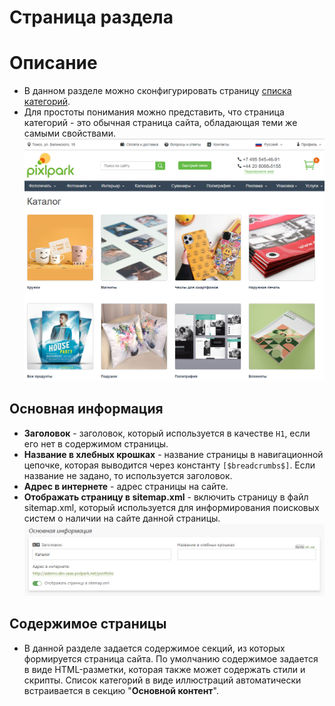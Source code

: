 # Страница раздела
# Описание
* В данном разделе можно сконфигурировать страницу [списка категорий](https://demo.pixlpark.ru/portfolio).  
* Для простоты понимания можно представить, что страница категорий - это обычная страница сайта, обладающая теми же самыми свойствами.
![](../_media/gallery/list.png ':size=70%')

## Основная информация
* __Заголовок__ - заголовок, который используется в качестве `H1`, если его нет в содержимом страницы.
* __Название в хлебных крошках__ - название страницы в навигационной цепочке, которая выводится через константу `[$breadcrumbs$]`. Если название не задано, то используется заголовок.
* __Адрес в интернете__ - адрес страницы на сайте.
* __Отображать страницу в sitemap.xml__ - включить страницу в файл sitemap.xml, который используется для информирования поисковых систем о наличии на сайте данной страницы.
![](../_media/gallery/gallery04.png ':size=70%')

## Содержимое страницы
* В данной разделе задается содержимое секций, из которых формируется страница сайта. По умолчанию содержимое задается в виде HTML-разметки, которая также может содержать стили и скрипты. Список категорий в виде иллюстраций автоматически встраивается в секцию "__Основной контент__".